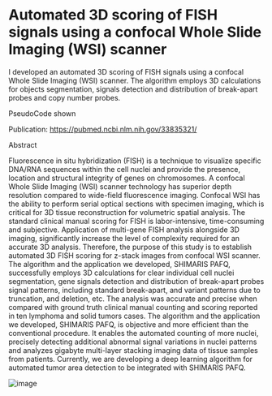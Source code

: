 # Automated 3D scoring of FISH signals using a confocal Whole Slide Imaging (WSI) scanner

I developed an automated 3D scoring of FISH signals using a confocal Whole Slide Imaging (WSI) scanner. The algorithm employs 3D calculations for objects segmentation, signals detection and distribution of break-apart probes and copy number probes.

PseudoCode shown

Publication: https://pubmed.ncbi.nlm.nih.gov/33835321/


Abstract


Fluorescence in situ hybridization (FISH) is a technique to visualize specific DNA/RNA sequences within the cell nuclei and provide the presence, location and structural integrity of genes on chromosomes. A confocal Whole Slide Imaging (WSI) scanner technology has superior depth resolution compared to wide-field fluorescence imaging. Confocal WSI has the ability to perform serial optical sections with specimen imaging, which is critical for 3D tissue reconstruction for volumetric spatial analysis. The standard clinical manual scoring for FISH is labor-intensive, time-consuming and subjective. Application of multi-gene FISH analysis alongside 3D imaging, significantly increase the level of complexity required for an accurate 3D analysis. Therefore, the purpose of this study is to establish automated 3D FISH scoring for z-stack images from confocal WSI scanner. The algorithm and the application we developed, SHIMARIS PAFQ, successfully employs 3D calculations for clear individual cell nuclei segmentation, gene signals detection and distribution of break-apart probes signal patterns, including standard break-apart, and variant patterns due to truncation, and deletion, etc. The analysis was accurate and precise when compared with ground truth clinical manual counting and scoring reported in ten lymphoma and solid tumors cases. The algorithm and the application we developed, SHIMARIS PAFQ, is objective and more efficient than the conventional procedure. It enables the automated counting of more nuclei, precisely detecting additional abnormal signal variations in nuclei patterns and analyzes gigabyte multi-layer stacking imaging data of tissue samples from patients. Currently, we are developing a deep learning algorithm for automated tumor area detection to be integrated with SHIMARIS PAFQ.




![image](https://github.com/user-attachments/assets/db1e14ce-363a-4005-bde0-0f470591b6a3)





